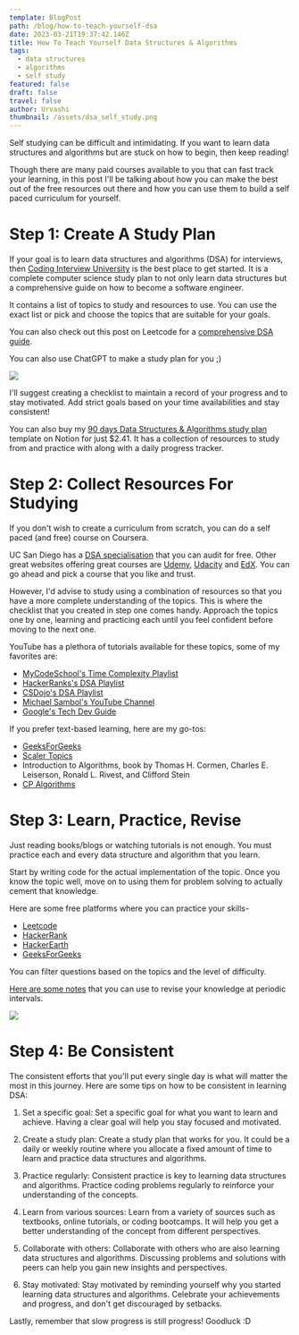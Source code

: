 ```yaml
---
template: BlogPost
path: /blog/how-to-teach-yourself-dsa
date: 2023-03-21T19:37:42.146Z
title: How To Teach Yourself Data Structures & Algorithms
tags:
  - data structures
  - algorithms
  - self study
featured: false
draft: false
travel: false
author: Urvashi
thumbnail: /assets/dsa_self_study.png
---
```


Self studying can be difficult and intimidating.
If you want to learn data structures and algorithms but are stuck on how to begin, then keep reading!

Though there are many paid courses available to you that can fast track your learning, in this post I'll be talking about how you can make the best out of the free resources out there and how you can use them to build a self paced curriculum for yourself.

# Step 1: Create A Study Plan

If your goal is to learn data structures and algorithms (DSA) for interviews, then [Coding Interview University](https://github.com/jwasham/coding-interview-university) is the best place to get started.
It is a complete computer science study plan to not only learn data structures but a comprehensive guide on how to become a software engineer.

It contains a list of topics to study and resources to use.
You can use the exact list or pick and choose the topics that are suitable for your goals.

You can also check out this post on Leetcode for a [comprehensive DSA guide](https://leetcode.com/discuss/general-discussion/494279/comprehensive-data-structure-and-algorithm-study-guide).


You can also use ChatGPT to make a study plan for you ;)

![](/assets/chat_gpt_study_plan.png)

I'll suggest creating a checklist to maintain a record of your progress and to stay motivated.
Add strict goals based on your time availabilities and stay consistent!

You can also buy my [90 days Data Structures & Algorithms study plan](https://tagmango.com/mangocheckout/642074a1131c482eadabe331) template on Notion for just $2.41.
It has a collection of resources to study from and practice with along with a daily progress tracker.

# Step 2: Collect Resources For Studying

If you don't wish to create a curriculum from scratch, you can do a self paced (and free) course on Coursera.

UC San Diego has a [DSA specialisation](https://gb.coursera.org/specializations/data-structures-algorithms) that you can audit for free.
Other great websites offering great courses are [Udemy](https://www.udemy.com/), [Udacity](https://www.udacity.com/courses) and [EdX](edx.org).
You can go ahead and pick a course that you like and trust.

However, I'd advise to study using a combination of resources so that you have a more complete understanding of the topics.
This is where the checklist that you created in step one comes handy.
Approach the topics one by one, learning and practicing each until you feel confident before moving to the next one.

YouTube has a plethora of tutorials available for these topics, some of my favorites are:
- [MyCodeSchool's Time Complexity Playlist](https://www.youtube.com/watch?v=V42FBiohc6c&list=PL2_aWCzGMAwI9HK8YPVBjElbLbI3ufctn)
- [HackerRanks's DSA Playlist](https://www.youtube.com/playlist?list=PLsn6T340evTTsIu-ziXa2-e58idI3kkl1)
- [CSDojo's DSA Playlist](https://www.youtube.com/watch?v=bum_19loj9A&list=PLBZBJbE_rGRV8D7XZ08LK6z-4zPoWzu5H)
- [Michael Sambol's YouTube Channel](https://www.youtube.com/@MichaelSambol)
- [Google's Tech Dev Guide](https://techdevguide.withgoogle.com/paths/data-structures-and-algorithms/#linear)

If you prefer text-based learning, here are my go-tos:
- [GeeksForGeeks](https://www.geeksforgeeks.org/data-structures)
- [Scaler Topics](https://www.scaler.com/topics/linked-list/)
- Introduction to Algorithms, book by Thomas H. Cormen, Charles E. Leiserson, Ronald L. Rivest, and Clifford Stein
- [CP Algorithms](https://cp-algorithms.com/)

# Step 3: Learn, Practice, Revise

Just reading books/blogs or watching tutorials is not enough.
You must practice each and every data structure and algorithm that you learn.

Start by writing code for the actual implementation of the topic.
Once you know the topic well, move on to using them for problem solving to actually cement that knowledge.

Here are some free platforms where you can practice your skills-
- [Leetcode](https://leetcode.com/)
- [HackerRank](https://www.hackerrank.com/domains/data-structures)
- [HackerEarth](https://www.hackerearth.com/practice/data-structures/arrays/1-d/practice-problems/)
- [GeeksForGeeks](https://practice.geeksforgeeks.org/explore?page=1&curated[]=1&sortBy=submissions&curated_names[]=SDE%20Sheet)

You can filter questions based on the topics and the level of difficulty.

[Here are some notes](https://thecodedose.gumroad.com/l/DSA-revision-notes) that you can use to revise your knowledge at periodic intervals.

![](/assets/dsa-revision-notes.jpg)

# Step 4: Be Consistent

The consistent efforts that you'll put every single day is what will matter the most in this journey.
Here are some tips on how to be consistent in learning DSA:

1. Set a specific goal: Set a specific goal for what you want to learn and achieve. Having a clear goal will help you stay focused and motivated.

2. Create a study plan: Create a study plan that works for you. It could be a daily or weekly routine where you allocate a fixed amount of time to learn and practice data structures and algorithms.

3. Practice regularly: Consistent practice is key to learning data structures and algorithms. Practice coding problems regularly to reinforce your understanding of the concepts.

4. Learn from various sources: Learn from a variety of sources such as textbooks, online tutorials, or coding bootcamps. It will help you get a better understanding of the concept from different perspectives.

5. Collaborate with others: Collaborate with others who are also learning data structures and algorithms. Discussing problems and solutions with peers can help you gain new insights and perspectives.

6. Stay motivated: Stay motivated by reminding yourself why you started learning data structures and algorithms. Celebrate your achievements and progress, and don't get discouraged by setbacks.

Lastly, remember that slow progress is still progress! Goodluck :D
